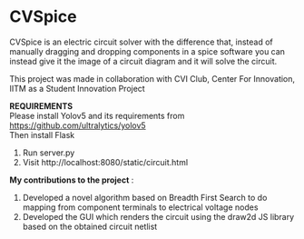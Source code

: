 # CVSpice

CVSpice is an electric circuit solver with the difference that, instead of manually dragging and dropping components in a spice software you can instead give it the image of a circuit diagram and it will solve the circuit.

This project was made in collaboration with CVI Club, Center For Innovation, IITM as a Student Innovation Project

**REQUIREMENTS**<br />
Please install Yolov5 and its requirements from https://github.com/ultralytics/yolov5<br />
Then install Flask

1) Run server.py
2) Visit http://localhost:8080/static/circuit.html




**My contributions to the project** :
1. Developed a novel algorithm based on Breadth First Search to do mapping from component terminals to electrical voltage nodes
2. Developed the GUI which renders the circuit using the draw2d JS library based on the obtained circuit netlist

